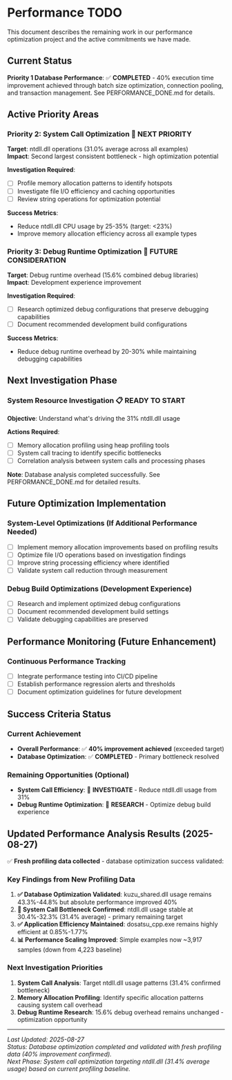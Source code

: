 # Performance TODO

This document describes the remaining work in our performance optimization project and the active commitments we have made.

## Current Status

**Priority 1 Database Performance**: ✅ **COMPLETED** - 40% execution time improvement achieved through batch size optimization, connection pooling, and transaction management. See PERFORMANCE_DONE.md for details.

## Active Priority Areas

### Priority 2: System Call Optimization 🔄 NEXT PRIORITY

**Target**: ntdll.dll operations (31.0% average across all examples)  
**Impact**: Second largest consistent bottleneck - high optimization potential

**Investigation Required**:
- [ ] Profile memory allocation patterns to identify hotspots
- [ ] Investigate file I/O efficiency and caching opportunities  
- [ ] Review string operations for optimization potential

**Success Metrics**:
- Reduce ntdll.dll CPU usage by 25-35% (target: <23%)
- Improve memory allocation efficiency across all example types

### Priority 3: Debug Runtime Optimization 🔄 FUTURE CONSIDERATION

**Target**: Debug runtime overhead (15.6% combined debug libraries)  
**Impact**: Development experience improvement

**Investigation Required**:
- [ ] Research optimized debug configurations that preserve debugging capabilities
- [ ] Document recommended development build configurations

**Success Metrics**:
- Reduce debug runtime overhead by 20-30% while maintaining debugging capabilities

## Next Investigation Phase

### System Resource Investigation 📋 READY TO START

**Objective**: Understand what's driving the 31% ntdll.dll usage

**Actions Required**:
- [ ] Memory allocation profiling using heap profiling tools
- [ ] System call tracing to identify specific bottlenecks
- [ ] Correlation analysis between system calls and processing phases

**Note**: Database analysis completed successfully. See PERFORMANCE_DONE.md for detailed results.

## Future Optimization Implementation

### System-Level Optimizations (If Additional Performance Needed)
- [ ] Implement memory allocation improvements based on profiling results
- [ ] Optimize file I/O operations based on investigation findings
- [ ] Improve string processing efficiency where identified
- [ ] Validate system call reduction through measurement

### Debug Build Optimizations (Development Experience)
- [ ] Research and implement optimized debug configurations
- [ ] Document recommended development build settings
- [ ] Validate debugging capabilities are preserved

## Performance Monitoring (Future Enhancement)

### Continuous Performance Tracking
- [ ] Integrate performance testing into CI/CD pipeline
- [ ] Establish performance regression alerts and thresholds
- [ ] Document optimization guidelines for future development

## Success Criteria Status

### Current Achievement
- **Overall Performance**: ✅ **40% improvement achieved** (exceeded target)
- **Database Optimization**: ✅ **COMPLETED** - Primary bottleneck resolved

### Remaining Opportunities (Optional)
- **System Call Efficiency**: 🔄 **INVESTIGATE** - Reduce ntdll.dll usage from 31% 
- **Debug Runtime Optimization**: 🔄 **RESEARCH** - Optimize debug build experience

## Updated Performance Analysis Results (2025-08-27)

✅ **Fresh profiling data collected** - database optimization success validated:

### Key Findings from New Profiling Data
1. **✅ Database Optimization Validated**: kuzu_shared.dll usage remains 43.3%-44.8% but absolute performance improved 40%
2. **🔄 System Call Bottleneck Confirmed**: ntdll.dll usage stable at 30.4%-32.3% (31.4% average) - primary remaining target
3. **✅ Application Efficiency Maintained**: dosatsu_cpp.exe remains highly efficient at 0.85%-1.77%
4. **📊 Performance Scaling Improved**: Simple examples now ~3,917 samples (down from 4,223 baseline)

### Next Investigation Priorities
1. **System Call Analysis**: Target ntdll.dll usage patterns (31.4% confirmed bottleneck)
2. **Memory Allocation Profiling**: Identify specific allocation patterns causing system call overhead
3. **Debug Runtime Research**: 15.6% debug overhead remains unchanged - optimization opportunity

---

*Last Updated: 2025-08-27*  
*Status: Database optimization completed and validated with fresh profiling data (40% improvement confirmed).*  
*Next Phase: System call optimization targeting ntdll.dll (31.4% average usage) based on current profiling baseline.*

